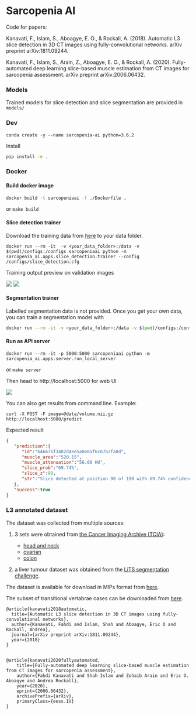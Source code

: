 # Sarcopenia AI

Code for papers:

Kanavati, F., Islam, S., Aboagye, E. O., & Rockall, A. (2018). Automatic L3 slice detection in 3D CT images using fully-convolutional networks. arXiv preprint arXiv:1811.09244.

Kanavati, F., Islam, S., Arain, Z., Aboagye, E. O., & Rockall, A. (2020).
Fully-automated deep learning slice-based muscle estimation from CT images for sarcopenia assessment. arXiv preprint arXiv:2006.06432.

### Models

Trained models for slice detection and slice segmentation are provided in `models/`

### Dev

```
conda create -y --name sarcopenia-ai python=3.6.2
```

Install

```bash
pip install -e .
```

### Docker

#### Build docker image
```bash
docker build -t sarcopeniaai -f ./Dockerfile .
```

or `make build`

#### Slice detection trainer

Download the training data from [here](https://imperialcollegelondon.box.com/s/0vt07mxy0re4zwao0sk76ywdt2s1pclm)
to your data folder.

```
docker run --rm -it  -v <your_data_folder>:/data -v $(pwd)/configs:/configs sarcopeniaai python -m sarcopenia_ai.apps.slice_detection.trainer --config /configs/slice_detection.cfg
```

Training output preview on validation images

![](slice_training1.gif) ![](slice_training2.gif)

#### Segmentation trainer

Labelled segmentation data is not provided. Once you get your own data, you can train a segmentation model with

```bash
docker run --rm -it -v <your_data_folder>:/data -v $(pwd)/configs:/configs sarcopeniaai python -m sarcopenia_ai.apps.segmentation.trainer --config /configs/segmentation.cfg
```

#### Run as API server

`docker run --rm -it -p 5000:5000 sarcopeniaai python -m sarcopenia_ai.apps.server.run_local_server`

or `make server`

Then head to http://localhost:5000 for web UI

![](sarcopenia-ai.png)

You can also get results from command line. Example:

`curl -X POST -F image=@data/volume.nii.gz http://localhost:5000/predict`

Expected result
```json
{
   "prediction":{
      "id":"64667bf3482d4ee5a0e8af6c67b2fa0d",
      "muscle_area":"520.15",
      "muscle_attenuation":"56.00 HU",
      "slice_prob":"69.74%",
      "slice_z":90,
      "str":"Slice detected at position 90 of 198 with 69.74% confidence "
   },
   "success":true
}
```


### L3 annotated dataset

The dataset was collected from multiple sources:

 1. 3 sets were obtained from [the Cancer Imaging Archive (TCIA)](http://www.cancerimagingarchive.net/):

     - [head and neck](http://doi.org/10.7937/K9/TCIA.2017.umz8dv6s)
     - [ovarian](http://dx.doi.org/10.7937/K9/TCIA.2016.NDO1MDFQ)
     - [colon](http://doi.org/10.7937/K9/TCIA.2015.NWTESAY1)

 2. a liver tumour dataset was obtained from the
 [LiTS segmentation challenge](https://competitions.codalab.org/competitions/17094).


The dataset is available for download in MIPs format from
[here](https://imperialcollegelondon.box.com/s/0vt07mxy0re4zwao0sk76ywdt2s1pclm).

The subset of transitional vertabrae cases can be downloaded from
[here](https://imperialcollegelondon.box.com/s/mw7ysamajjcp1ot0721e6nl36xku0acv).



```
@article{kanavati2018automatic,
  title={Automatic L3 slice detection in 3D CT images using fully-convolutional networks},
  author={Kanavati, Fahdi and Islam, Shah and Aboagye, Eric O and Rockall, Andrea},
  journal={arXiv preprint arXiv:1811.09244},
  year={2018}
}


@article{kanavati2020fullyautomated,
    title={Fully-automated deep learning slice-based muscle estimation from CT images for sarcopenia assessment},
    author={Fahdi Kanavati and Shah Islam and Zohaib Arain and Eric O. Aboagye and Andrea Rockall},
    year={2020},
    eprint={2006.06432},
    archivePrefix={arXiv},
    primaryClass={eess.IV}
}
```
